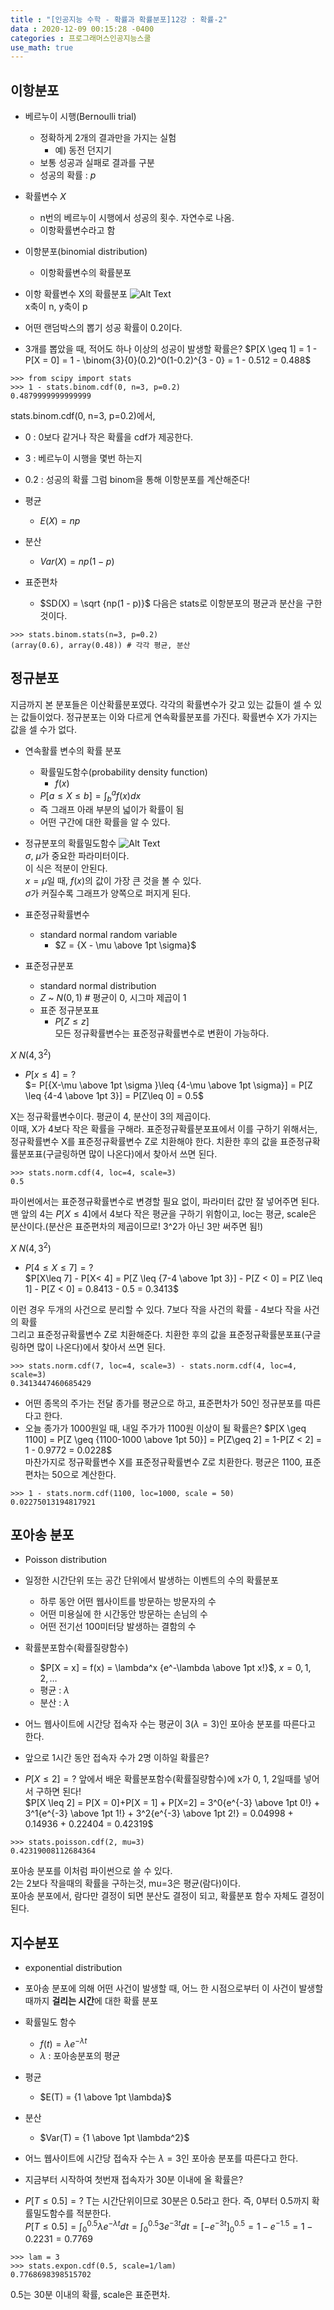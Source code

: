 ```yaml
---
title : "[인공지능 수학 - 확률과 확률분포]12강 : 확률-2"
data : 2020-12-09 00:15:28 -0400
categories : 프로그래머스인공지능스쿨
use_math: true
---
```

## 이항분포
- 베르누이 시행(Bernoulli trial)
    - 정확하게 2개의 결과만을 가지는 실험
        - 예) 동전 던지기
    - 보통 성공과 실패로 결과를 구분
    - 성공의 확률 : $p$
- 확률변수 $X$
    - n번의 베르누이 시행에서 성공의 횟수. 자연수로 나옴.
    - 이항확률변수라고 함
- 이항분포(binomial distribution)
    - 이항확률변수의 확률분포
  
- 이항 확률변수 X의 확률분포
![Alt Text](/assets/images/20201209/28.png)  
x축이 n, y축이 p  
  
- 어떤 랜덤박스의 뽑기 성공 확률이 0.2이다.
- 3개를 뽑았을 때, 적어도 하나 이상의 성공이 발생할 확률은?
$P[X \geq 1] = 1 - P[X = 0] = 1 - \binom{3}{0}(0.2)^0(1-0.2)^{3 - 0} = 1 - 0.512 = 0.488$  
```
>>> from scipy import stats
>>> 1 - stats.binom.cdf(0, n=3, p=0.2)
0.4879999999999999
```
stats.binom.cdf(0, n=3, p=0.2)에서,  
- 0 : 0보다 같거나 작은 확률을 cdf가 제공한다.
- 3 : 베르누이 시행을 몇번 하는지
- 0.2 : 성공의 확률
그럼 binom을 통해 이항분포를 계산해준다!  
  
- 평균
    - $E(X) = np$
- 분산
    - $Var(X) = np(1 - p)$
- 표준편차
    - $SD(X) = \sqrt {np(1 - p)}$
다음은 stats로 이항분포의 평균과 분산을 구한 것이다.  
```
>>> stats.binom.stats(n=3, p=0.2)
(array(0.6), array(0.48)) # 각각 평균, 분산
```
  
## 정규분포
지금까지 본 분포들은 이산확률분포였다. 각각의 확률변수가 갖고 있는 값들이 셀 수 있는 값들이었다. 정규분포는 이와 다르게 연속확률분포를 가진다. 확률변수 X가 가지는 값을 셀 수가 없다.  
- 연속활률 변수의 확률 분포
    - 확률밀도함수(probability density function)
        - $f(x)$
    - $P[a \leq X \leq b] = \int_{b}^{a}f(x)dx$
    - 즉 그래프 아래 부분의 넓이가 확률이 됨
    - 어떤 구간에 대한 확률을 알 수 있다.
  
- 정규분포의 확률밀도함수
![Alt Text](/assets/images/20201209/29.png)  
$\sigma$, $\mu$가 중요한 파라미터이다.  
이 식은 적분이 안된다.  
$x = \mu$일 때, $f(x)$의 값이 가장 큰 것을 볼 수 있다.  
$\sigma$가 커질수록 그래프가 양쪽으로 퍼지게 된다.  
  
- 표준정규확률변수
    - standard normal random variable
        - $Z = {X - \mu \above 1pt \sigma}$

- 표준정규분포
    - standard normal distribution
    - $Z$ ~ $N(0,1)$ # 평균이 0, 시그마 제곱이 1
    - 표준 정규분포표
        - $P[Z \leq z]$  
모든 정규확률변수는 표준정규확률변수로 변환이 가능하다.  
  
$X ~ N(4,3^2)$  
* $P[x\leq 4]=?$  
$= P[{X-\mu \above 1pt \sigma }\leq {4-\mu \above 1pt \sigma}] = P[Z \leq {4-4 \above 1pt 3}] = P[Z\leq 0] = 0.5$  

X는 정규확률변수이다. 평균이 4, 분산이 3의 제곱이다.  
이때, X가 4보다 작은 확률을 구해라. 표준정규확률분포표에서 이를 구하기 위해서는, 정규확률변수 X를 표준정규확률변수 Z로 치환해야 한다. 치환한 후의 값을 표준정규확률분포표(구글링하면 많이 나온다)에서 찾아서 쓰면 된다.  
```
>>> stats.norm.cdf(4, loc=4, scale=3)
0.5
```
파이썬에서는 표준졍규확률변수로 변경할 필요 없이, 파라미터 값만 잘 넣어주면 된다. 맨 앞의 4는 $P[X \leq 4]$에서 4보다 작은 평균을 구하기 위함이고, loc는 평균, scale은 분산이다.(분산은 표준편차의 제곱이므로! 3^2가 아닌 3만 써주면 됨!)  
  
$X ~ N(4, 3^2)$  
* $P[4\leq X\leq 7] = ?$  
$P[X\leq 7] - P[X< 4] = P[Z \leq {7-4 \above 1pt 3}] - P[Z < 0] = P[Z \leq 1] - P[Z < 0] = 0.8413 - 0.5 = 0.3413$  

이런 경우 두개의 사건으로 분리할 수 있다. 
7보다 작을 사건의 확률 - 4보다 작을 사건의 확률  
그리고 표준정규확률변수 Z로 치환해준다. 치환한 후의 값을 표준정규확률분포표(구글링하면 많이 나온다)에서 찾아서 쓰면 된다.  
```
>>> stats.norm.cdf(7, loc=4, scale=3) - stats.norm.cdf(4, loc=4, scale=3)
0.3413447460685429
```
  
- 어떤 종목의 주가는 전달 종가를 평균으로 하고, 표준편차가 50인 정규분포를 따른다고 한다.
- 오늘 종가가 1000원일 때, 내일 주가가 1100원 이상이 될 확률은?
$P[X \geq 1100] = P[Z \geq {1100-1000 \above 1pt 50}] = P[Z\geq 2] = 1-P[Z < 2] = 1 - 0.9772 = 0.0228$    
마찬가지로 정규확률변수 X를 표준정규확률변수 Z로 치환한다. 평균은 1100, 표준편차는 50으로 계산한다.  
```
>>> 1 - stats.norm.cdf(1100, loc=1000, scale = 50)
0.02275013194817921
```
  
## 포아송 분포
- Poisson distribution
- 일정한 시간단위 또는 공간 단위에서 발생하는 이벤트의 수의 확률분포
    - 하루 동안 어떤 웹사이트를 방문하는 방문자의 수 
    - 어떤 미용실에 한 시간동안 방문하는 손님의 수
    - 어떤 전기선 100미터당 발생하는 결함의 수
- 확률분포함수(확률질량함수)
    - $P[X = x] = f(x) = \lambda^x {e^-\lambda \above 1pt x!}$, $x = 0, 1, 2, \dots$
    - 평균 : $\lambda$
    - 분산 : $\lambda$
  
- 어느 웹사이트에 시간당 접속자 수는 평균이 3($\lambda = 3$)인 포아송 분포를 따른다고 한다.
- 앞으로 1시간 동안 접속자 수가 2명 이하일 확률은?
- $P[X \leq 2] = ?$
앞에서 배운 확률분포함수(확률질량함수)에 x가 0, 1, 2일때를 넣어서 구하면 된다!  
$P[X \leq 2] = P[X = 0]+P[X = 1] + P[X=2] = 3^0{e^{-3} \above 1pt 0!} + 3^1{e^{-3} \above 1pt 1!} + 3^2{e^{-3} \above 1pt 2!} = 0.04998 + 0.14936 + 0.22404 = 0.42319$  
```
>>> stats.poisson.cdf(2, mu=3)
0.42319008112684364
```
포아송 분포를 이처럼 파이썬으로 쓸 수 있다.  
2는 2보다 작을때의 확률을 구하는것, mu=3은 평균(람다)이다.  
포아송 분포에서, 람다만 결정이 되면 분산도 결정이 되고, 확률분포 함수 자체도 결정이 된다.  
  
## 지수분포
- exponential distribution
- 포아송 분포에 의해 어떤 사건이 발생할 때, 어느 한 시점으로부터 이 사건이 발생할 때까지 **걸리는 시간**에 대한 확률 분포
- 확률밀도 함수
    - $f(t) = \lambda e^{-\lambda t}$
    - $\lambda$ : 포아송분포의 평균
- 평균
    - $E(T) = {1 \above 1pt \lambda}$
- 분산
    - $Var(T) = {1 \above 1pt \lambda^2}$
  
- 어느 웹사이트에 시간당 접속자 수는 $\lambda = 3$인 포아송 분포를 따른다고 한다.
- 지금부터 시작하여 첫번재 접속자가 30분 이내에 올 확률은?
- $P[T \leq 0.5] = ?$
T는 시간단위이므로 30분은 0.5라고 한다. 즉, 0부터 0.5까지 확률밀도함수를 적분한다.  
$P[T \leq 0.5] = \int_{0}^{0.5}\lambda e^{-\lambda t}dt = \int_{0}^{0.5}3e^{-3t}dt = [-e^{-3t}]_{0}^{0.5} = 1 - e^{-1.5} = 1 - 0.2231 = 0.7769$  
```
>>> lam = 3
>>> stats.expon.cdf(0.5, scale=1/lam)
0.7768698398515702
```
0.5는 30분 이내의 확률, scale은 표준편차.  